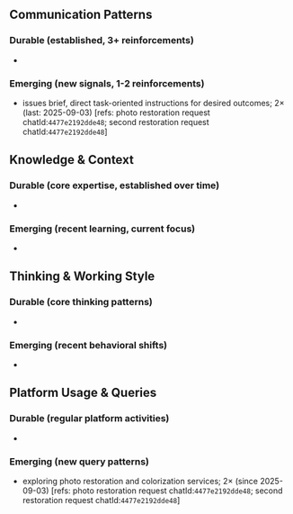 ## Communication Patterns
### Durable (established, 3+ reinforcements)
-

### Emerging (new signals, 1-2 reinforcements)
- issues brief, direct task-oriented instructions for desired outcomes; 2× (last: 2025-09-03) [refs: photo restoration request chatId:`4477e2192dde48`; second restoration request chatId:`4477e2192dde48`]

## Knowledge & Context
### Durable (core expertise, established over time)
-

### Emerging (recent learning, current focus)
-

## Thinking & Working Style
### Durable (core thinking patterns)
-

### Emerging (recent behavioral shifts)
-

## Platform Usage & Queries
### Durable (regular platform activities)
-

### Emerging (new query patterns)
- exploring photo restoration and colorization services; 2× (since 2025-09-03) [refs: photo restoration request chatId:`4477e2192dde48`; second restoration request chatId:`4477e2192dde48`]